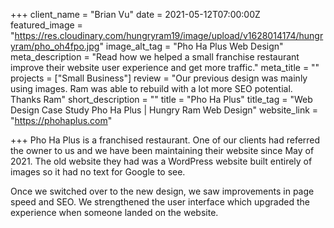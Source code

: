 +++
client_name = "Brian Vu"
date = 2021-05-12T07:00:00Z
featured_image = "https://res.cloudinary.com/hungryram19/image/upload/v1628014174/hungryram/pho_oh4fpo.jpg"
image_alt_tag = "Pho Ha Plus Web Design"
meta_description = "Read how we helped a small franchise restaurant improve their website user experience and get more traffic."
meta_title = ""
projects = ["Small Business"]
review = "Our previous design was mainly using images. Ram was able to rebuild with a lot more SEO potential. Thanks Ram"
short_description = ""
title = "Pho Ha Plus"
title_tag = "Web Design Case Study Pho Ha Plus | Hungry Ram Web Design"
website_link = "https://phohaplus.com"

+++
Pho Ha Plus is a franchised restaurant. One of our clients had referred the owner to us and we have been maintaining their website since May of 2021. The old website they had was a WordPress website built entirely of images so it had no text for Google to see.

Once we switched over to the new design, we saw improvements in page speed and SEO. We strengthened the user interface which upgraded the experience when someone landed on the website.